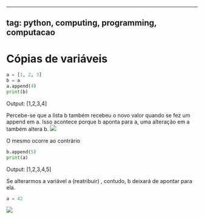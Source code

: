 

---
tag: python, computing, programming, computacao
---
# Cópias de variáveis

``` python
a = [1, 2, 3]
b = a
a.append(4)
print(b)
```
Output:
	[1,2,3,4]

Percebe-se que a lista b também recebeu o novo valor quando se fez um append em a. Isso acontece porque b aponta para a, uma alteração em a também altera b.
![](../../../Anexos/Pasted%20image%2020220916172441.png)

O mesmo ocorre ao contrário
``` py
b.append(5)
print(a)
```
Output: 
	[1,2,3,4,5]

Se alterarmos a variável a (reatribuir) , contudo, b deixará de apontar para ela.

```py
a = 42
```

![](../../../Anexos/Pasted%20image%2020220916172905.png)
